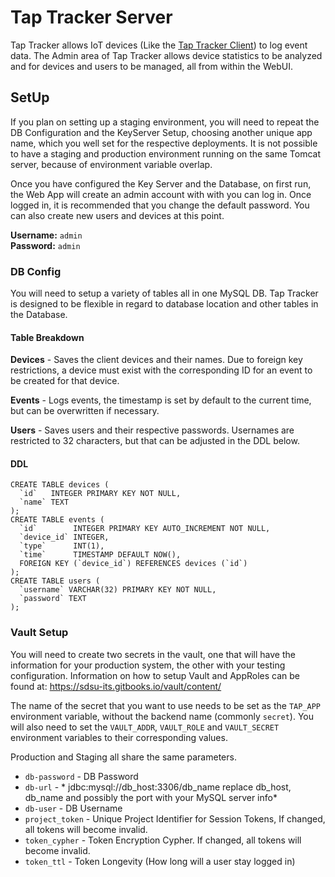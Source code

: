 Tap Tracker Server
==================

Tap Tracker allows IoT devices (Like the [Tap Tracker Client](https://bitbucket.org/sdsu-its/tap-tracker-arduino))
to log event data. The Admin area of Tap Tracker allows device statistics to be analyzed and for devices and users
to be managed, all from within the WebUI.

## SetUp
If you plan on setting up a staging environment, you will need to repeat the DB Configuration
and the KeyServer Setup, choosing another unique app name, which you well set for the respective
deployments. It is not possible to have a staging and production environment running on the same
Tomcat server, because of environment variable overlap.

Once you have configured the Key Server and the Database, on first run, the Web App will create an
admin account with with you can log in. Once logged in, it is recommended that you change the default
password. You can also create new users and devices at this point.

**Username:** `admin` <br>
**Password:** `admin`

### DB Config
You will need to setup a variety of tables all in one MySQL DB. Tap Tracker is designed
to be flexible in regard to database location and other tables in the Database.

#### Table Breakdown
**Devices** - Saves the client devices and their names. Due to foreign key restrictions,
a device must exist with the corresponding ID for an event to be created for that device.

**Events** - Logs events, the timestamp is set by default to the current time, but can
be overwritten if necessary.

**Users** - Saves users and their respective passwords. Usernames are restricted to 32
characters, but that can be adjusted in the DDL below.

#### DDL
```
CREATE TABLE devices (
  `id`   INTEGER PRIMARY KEY NOT NULL,
  `name` TEXT
);
CREATE TABLE events (
  `id`        INTEGER PRIMARY KEY AUTO_INCREMENT NOT NULL,
  `device_id` INTEGER,
  `type`      INT(1),
  `time`      TIMESTAMP DEFAULT NOW(),
  FOREIGN KEY (`device_id`) REFERENCES devices (`id`)
);
CREATE TABLE users (
  `username` VARCHAR(32) PRIMARY KEY NOT NULL,
  `password` TEXT
);
```

### Vault Setup
You will need to create two secrets in the vault, one that will have the information for your production system, the
other with your testing configuration. Information on how to setup Vault and AppRoles can be found at: https://sdsu-its.gitbooks.io/vault/content/

The name of the secret that you want to use needs to be set as the `TAP_APP` environment variable, without the backend name (commonly `secret`). You will also need to set the `VAULT_ADDR`, `VAULT_ROLE` and `VAULT_SECRET` environment variables to their corresponding values.

Production and Staging all share the same parameters.
- `db-password` - DB Password
- `db-url` - * jdbc:mysql://db_host:3306/db_name replace db_host, db_name and possibly the port with your MySQL server info*
- `db-user` - DB Username
- `project_token` - Unique Project Identifier for Session Tokens, If changed, all tokens will become invalid.
- `token_cypher` - Token Encryption Cypher. If changed, all tokens will become invalid.
- `token_ttl` - Token Longevity (How long will a user stay logged in)
